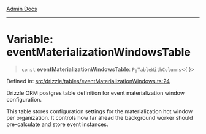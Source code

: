 [Admin Docs](/)

***

# Variable: eventMaterializationWindowsTable

> `const` **eventMaterializationWindowsTable**: `PgTableWithColumns`\<\{ \}\>

Defined in: [src/drizzle/tables/eventMaterializationWindows.ts:24](https://github.com/gautam-divyanshu/talawa-api/blob/7e7d786bbd7356b22a3ba5029601eed88ff27201/src/drizzle/tables/eventMaterializationWindows.ts#L24)

Drizzle ORM postgres table definition for event materialization window configuration.

This table stores configuration settings for the materialization hot window
per organization. It controls how far ahead the background worker should
pre-calculate and store event instances.
